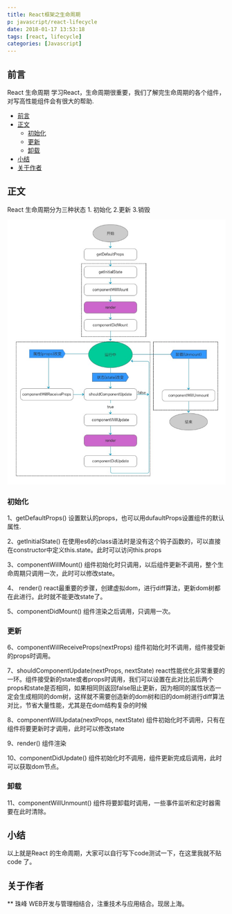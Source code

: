 ```yaml
---
title: React框架之生命周期
p: javascript/react-lifecycle
date: 2018-01-17 13:53:18
tags: [react, lifecycle]
categories: [Javascript]
---
```


## 前言
React 生命周期
学习React，生命周期很重要，我们了解完生命周期的各个组件，对写高性能组件会有很大的帮助.

<!-- TOC -->

- [前言](#前言)
- [正文](#正文)
    - [初始化](#初始化)
    - [更新](#更新)
    - [卸载](#卸载)
- [小结](#小结)
- [关于作者](#关于作者)

<!-- /TOC -->

<!--more-->

## 正文

React 生命周期分为三种状态 1. 初始化 2.更新 3.销毁

![图 react lifecycle](/imgs/javascript/react-lifecycle.jpg)

### 初始化
1、getDefaultProps()
设置默认的props，也可以用dufaultProps设置组件的默认属性.

2、getInitialState()
在使用es6的class语法时是没有这个钩子函数的，可以直接在constructor中定义this.state。此时可以访问this.props

3、componentWillMount()
组件初始化时只调用，以后组件更新不调用，整个生命周期只调用一次，此时可以修改state。

4、 render()
react最重要的步骤，创建虚拟dom，进行diff算法，更新dom树都在此进行。此时就不能更改state了。

5、componentDidMount()
组件渲染之后调用，只调用一次。

### 更新
6、componentWillReceiveProps(nextProps)
组件初始化时不调用，组件接受新的props时调用。

7、shouldComponentUpdate(nextProps, nextState)
react性能优化非常重要的一环。组件接受新的state或者props时调用，我们可以设置在此对比前后两个props和state是否相同，如果相同则返回false阻止更新，因为相同的属性状态一定会生成相同的dom树，这样就不需要创造新的dom树和旧的dom树进行diff算法对比，节省大量性能，尤其是在dom结构复杂的时候

8、componentWillUpdata(nextProps, nextState)
组件初始化时不调用，只有在组件将要更新时才调用，此时可以修改state

9、render()
组件渲染

10、componentDidUpdate()
组件初始化时不调用，组件更新完成后调用，此时可以获取dom节点。

### 卸载
11、componentWillUnmount()
组件将要卸载时调用，一些事件监听和定时器需要在此时清除。

## 小结
以上就是React 的生命周期，大家可以自行写下code测试一下，在这里我就不贴code 了。

## 关于作者
** 珠峰
WEB开发与管理相结合，注重技术与应用结合。现居上海。 
